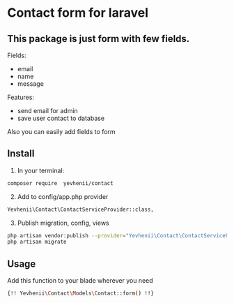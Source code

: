 #   Contact form for laravel

## This package is just form with few fields.
Fields:
- email
- name
- message

Features:
- send email for admin
- save user contact to database


Also you can easily add fields to form

## Install

1) In your terminal:
``` bash
composer require  yevhenii/contact
```
2) Add to config/app.php  provider 

``` bash
Yevhenii\Contact\ContactServiceProvider::class,
```


3) Publish migration, config, views

```bash
php artisan vendor:publish --provider="Yevhenii\Contact\ContactServiceProvider"
php artisan migrate
```

## Usage 

Add this function to your blade wherever you need

```bash
{!! Yevhenii\Contact\Models\Contact::form() !!}
```

